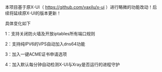 本项目基于原X-UI（ https://github.com/vaxilu/x-ui ）进行略微的功能改动！后续将延续原X-UI的版本更新！

具体变化如下

1：支持关闭防火墙及开放iptables所有端口规则

2：支持纯IPV6的VPS自动加入dns64功能

3：加入一键ACME证书申请选项

4：加入默认每分钟自动检测X-UI与Xray是否运行的进程守护
